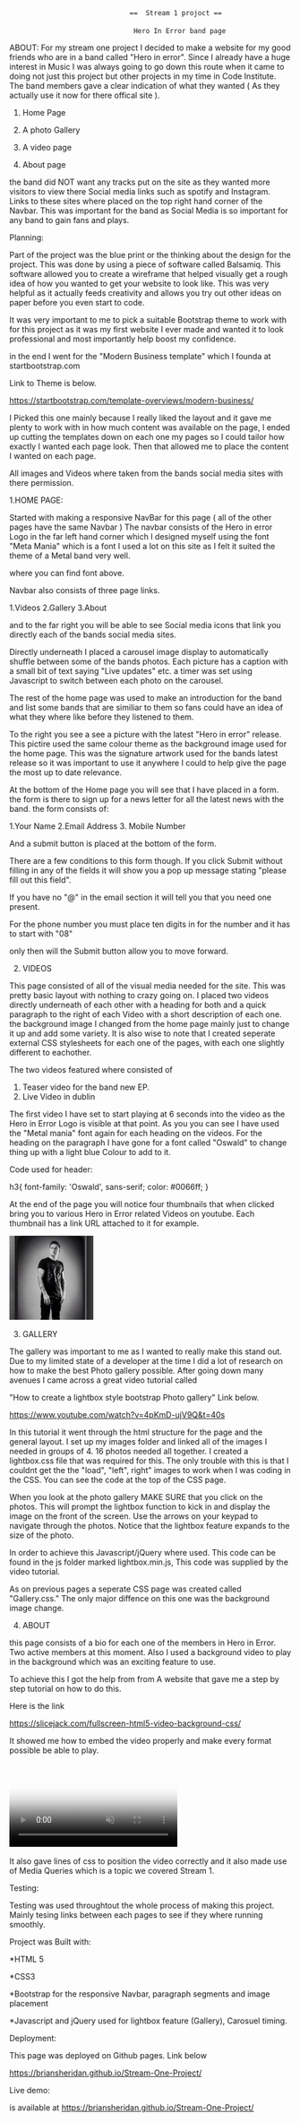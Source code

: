                                   ==  Stream 1 projoct ==
                                    
                                   Hero In Error band page
                                   
ABOUT:
For my stream one project I decided to make a website for my good friends who are in
a band called "Hero in error". Since I already have a huge interest in Music I was always
going to go down this route when it came to doing not just this project but other projects in my time in
Code Institute.
The band members gave a clear indication of what they wanted ( As they actually use it now for there 
offical site ).

1. Home Page

2. A photo Gallery 

3. A video page

4. About page

the band did NOT want any tracks put on the site as they wanted more visitors to view there Social media links
such as spotify and Instagram. Links to these sites where placed on the top right hand corner of the Navbar. This was important for the band
as Social Media is so important for any band to gain fans and plays.


Planning:

Part of the project was the blue print or the thinking about the design for the project. This was done by using a piece of software
called Balsamiq. This software allowed you to create a wireframe that helped visually get a rough idea of how you wanted to
get your website to look like.
This was very helpful as it actually feeds creativity and allows you try out other ideas on paper before you even start to code.

It was very important to me to pick a suitable Bootstrap theme to work with for this project as it was my first website I ever made
and wanted it to look professional and most importantly help boost my confidence.

in the end I went for the "Modern Business template" which I founda at startbootstrap.com

Link to Theme is below.

https://startbootstrap.com/template-overviews/modern-business/

I Picked this one mainly because I really liked the layout and it gave me plenty to work with in how much
content was available on the page, I ended up cutting the templates down on each one my pages so I could
tailor how exactly I wanted each page look. Then that allowed me to place the content I wanted 
on each page.

All images and Videos where taken from the bands social media sites with there permission.


1.HOME PAGE:

Started with making a responsive NavBar for this page ( all of the other pages have the same Navbar )
The navbar consists of the Hero in error Logo in the far left hand corner which I designed myself using
the font "Meta Mania" which is a font I used a lot on this site as I felt it suited the theme of a Metal band very well.

<link href="https://fonts.googleapis.com/css?family=Metal+Mania|Ravi+Prakash" rel="stylesheet">

where you can find font above.

Navbar also consists of three page links.

1.Videos
2.Gallery
3.About

and to the far right you will be able to see Social media icons that link you directly each of
the bands social media sites.

Directly underneath I placed a carousel image display to automatically shuffle between some of the bands photos.
Each picture has a caption with a small bit of text saying "Live updates" etc. a timer was set using Javascript to switch between each photo
on the carousel.

 <script>
    $('.carousel').carousel({
        interval: 5000 //changes the speed
    })
    </script>
    
The rest of the home page was used to make an introduction for the band and list some bands that are similiar to them
so fans could have an idea of what they where like before they listened to them.

To the right you see a see a picture with the latest "Hero in error" release. This pictire used the same colour theme as the background image used 
for the home page. This was the signature artwork used for the bands latest release so it was important to use it anywhere I could to help
give the page the most up to date relevance.

At the bottom of the Home page you will see that I have placed in a form.
the form is there to sign up for a news letter for all the latest news with the band.
the form consists of:

1.Your Name
2.Email Address
3. Mobile Number

And a submit button is placed at the bottom of the form.

There are a few conditions to this form though. If you click Submit without filling in any of the fields it will show you a pop up
message stating "please fill out this field".

If you have no "@" in the email section it will tell you that you need one present.

For the phone number you must place ten digits in for the number and it has to start with "08"

only then will the Submit button allow you to move forward.



2. VIDEOS

This page consisted of all of the visual media needed for the site.
This was pretty basic layout with nothing to crazy going on.
I placed two videos directly underneath of each other with a heading for both and a 
quick paragraph to the right of each Video with a short description of each one.
the background image I changed from the home page mainly just to change it up and add some 
variety. It is also wise to note that I created seperate external CSS stylesheets for each one of the pages,
with each one slightly different to eachother.

The two videos featured where consisted of

1. Teaser video for the band new EP.
2. Live Video in dublin

The first video I have set to start playing at 6 seconds into the video as the Hero in Error Logo is 
visible at that point. As you you can see I have used the "Metal mania" font again for each heading on the videos.
For the heading on the paragraph I have gone for a font called "Oswald" to change thing up with a light blue Colour 
to add to it.

Code used for header:



h3{
 font-family: 'Oswald', sans-serif;
 color: #0066ff;
}

At the end of the page you will notice four thumbnails that when clicked bring you to various Hero in Error related Videos on youtube.
Each thumbnail has a link URL attached to it for example.

<div class="col-sm-3 col-xs-6">
                            <a href="https://www.youtube.com/watch?v=IR_x5LYAjUA">
                                <img class="img-responsive" src="images/pics/confey.jpg" width="150px" alt="">
                            </a>
                        </div>
                        
                        
                        
3. GALLERY

The gallery was important to me as I wanted to really make this stand out. Due to my limited state of a developer at the time I did a lot of research 
on how to make the best Photo gallery possible. After going down many avenues I came across a great video tutorial called

"How to create a lightbox style bootstrap Photo gallery"
Link below.

https://www.youtube.com/watch?v=4pKmD-ujV9Q&t=40s

In this tutorial it went through the html structure for the page and the general layout. I set up my images folder and linked all of the
images I needed in groups of 4. 16 photos needed all together.
I created a lightbox.css file that was required for this. The only trouble with this is that I couldnt get the the "load", "left", right"
images to work when I was coding in the CSS. You can see the code at the top of the CSS page.

When you look at the photo gallery MAKE SURE that you click on the photos. This will prompt the lightbox function to kick in and display 
the image on the front of the screen. Use the arrows on your keypad to navigate through the photos. Notice that the lightbox feature
expands to the size of the photo.

In order to achieve this Javascript/jQuery where used. This code can be found in the js folder marked lightbox.min.js,
This code was supplied by the video tutorial.

As on previous pages a seperate CSS page was created called "Gallery.css." The only major diffence on this one was the background image change.


4. ABOUT

this page consists of a bio for each one of the members in Hero in Error.
Two active members at this moment.
Also I used a background video to play in the background which was an exciting feature to use.

To achieve this I got the help from from A website that gave me a step by step tutorial on how to do this.

Here is the link

https://slicejack.com/fullscreen-html5-video-background-css/

It showed me how to embed the video properly and make every format possible be able to play.

<div class="fullscreen-bg">
    <video loop muted autoplay poster="img/videoframe.jpg" class="fullscreen-bg__video">
      <source src="Videos/TheHollowTruth.webm" type="video/webm">
        <source src="Videos/TheHollowTruth.mp4" type="video/mp4">
          <source src="Videos/TheHollowTruth.ogv" type="video/ogg">
          </video>
        </div>
      </div>  
      
  It also gave lines of css to position the video correctly and it also made use
  of Media Queries which is a topic we covered Stream 1.
  
  
 
 Testing: 
 
 Testing was used throughtout the whole process of making this project. Mainly tesing links between each pages to see if they where
 running smoothly.
 
 Project was Built with:
 
 *HTML 5
 
 *CSS3
 
 *Bootstrap for the responsive Navbar, paragraph segments and image placement
 
 *Javascript and jQuery used for lightbox feature (Gallery), Carosuel timing.
 
 
 Deployment:
 
 This page was deployed on Github pages. Link below
 
 https://briansheridan.github.io/Stream-One-Project/
 
 Live demo:
 
 is available at https://briansheridan.github.io/Stream-One-Project/
 
 
 
 
 
 






















                                   
